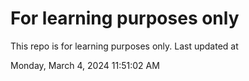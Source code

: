 # For learning purposes only
This repo is for learning purposes only.
Last updated at

Monday, March 4, 2024 11:51:02 AM

